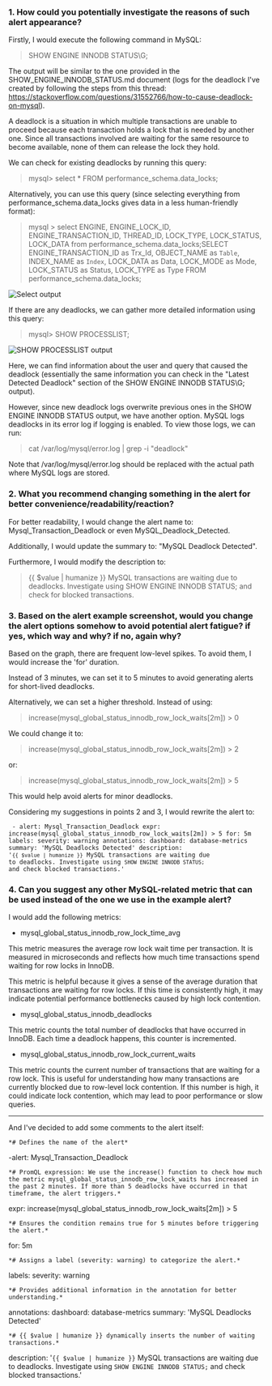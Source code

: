 ### 1. How could you potentially investigate the reasons of such alert appearance?

Firstly, I would execute the following command in MySQL:

>SHOW ENGINE INNODB STATUS\G;

The output will be similar to the one provided in the SHOW_ENGINE_INNODB_STATUS.md document (logs for the deadlock I've created by following the steps from this thread: https://stackoverflow.com/questions/31552766/how-to-cause-deadlock-on-mysql).

A deadlock is a situation in which multiple transactions are unable to proceed because each transaction holds a lock that is needed by another one. Since all transactions involved are waiting for the same resource to become available, none of them can release the lock they hold.

We can check for existing deadlocks by running this query:

>mysql> select * FROM performance_schema.data_locks;

Alternatively, you can use this query (since selecting everything from performance_schema.data_locks gives data in a less human-friendly format):

> mysql > select ENGINE, ENGINE_LOCK_ID, ENGINE_TRANSACTION_ID, THREAD_ID, LOCK_TYPE, LOCK_STATUS, LOCK_DATA from performance_schema.data_locks;SELECT ENGINE_TRANSACTION_ID as Trx_Id, OBJECT_NAME as `Table`,  INDEX_NAME as `Index`,  LOCK_DATA as Data,  LOCK_MODE as Mode,  LOCK_STATUS as Status,  LOCK_TYPE as Type  FROM performance_schema.data_locks;

![Select output](/select.png)

If there are any deadlocks, we can gather more detailed information using this query:

> mysql> SHOW PROCESSLIST;

![SHOW PROCESSLIST output](/show_processlist.png)

Here, we can find information about the user and query that caused the deadlock (essentially the same information you can check in the "Latest Detected Deadlock" section of the SHOW ENGINE INNODB STATUS\G; output).

However, since new deadlock logs overwrite previous ones in the SHOW ENGINE INNODB STATUS output, we have another option. MySQL logs deadlocks in its error log if logging is enabled. To view those logs, we can run:

> cat /var/log/mysql/error.log | grep -i "deadlock"

Note that /var/log/mysql/error.log should be replaced with the actual path where MySQL logs are stored.

### 2. What you recommend changing something in the alert for better convenience/readability/reaction?

For better readability, I would change the alert name to: Mysql_Transaction_Deadlock or even MySQL_Deadlock_Detected.

Additionally, I would update the summary to: "MySQL Deadlock Detected".

Furthermore, I would modify the description to:

> {{ $value | humanize }} MySQL transactions are waiting due to deadlocks. 
> Investigate using SHOW ENGINE INNODB STATUS; and check for blocked transactions.

### 3. Based on the alert example screenshot, would you change the alert options somehow to avoid potential alert fatigue? if yes, which way and why? if no, again why?

Based on the graph, there are frequent low-level spikes. To avoid them, I would increase the 'for' duration.

Instead of 3 minutes, we can set it to 5 minutes to avoid generating alerts for short-lived deadlocks.

Alternatively, we can set a higher threshold. Instead of using:

> increase(mysql_global_status_innodb_row_lock_waits[2m]) > 0

We could change it to:

> increase(mysql_global_status_innodb_row_lock_waits[2m]) > 2

or:

> increase(mysql_global_status_innodb_row_lock_waits[2m]) > 5

This would help avoid alerts for minor deadlocks.

Considering my suggestions in points 2 and 3, I would rewrite the alert to:

<code> - alert: Mysql_Transaction_Deadlock
    expr: increase(mysql_global_status_innodb_row_lock_waits[2m]) > 5
    for: 5m
    labels:
      severity: warning
    annotations:
      dashboard: database-metrics
      summary: 'MySQL Deadlocks Detected'
    description: '`{{ $value | humanize }}` MySQL transactions are waiting due to deadlocks. 
   Investigate using `SHOW ENGINE INNODB STATUS;` and check blocked transactions.'</code>

### 4. Can you suggest any other MySQL-related metric that can be used instead of the one we use in the example alert?

I would add the following metrics:

- mysql_global_status_innodb_row_lock_time_avg

This metric measures the average row lock wait time per transaction. It is measured in microseconds and reflects how much time transactions spend waiting for row locks in InnoDB.

This metric is helpful because it gives a sense of the average duration that transactions are waiting for row locks. If this time is consistently high, it may indicate potential performance bottlenecks caused by high lock contention.

- mysql_global_status_innodb_deadlocks
    
This metric counts the total number of deadlocks that have occurred in InnoDB. Each time a deadlock happens, this counter is incremented.

- mysql_global_status_innodb_row_lock_current_waits
    
This metric counts the current number of transactions that are waiting for a row lock. This is useful for understanding how many transactions are currently blocked due to row-level lock contention. If this number is high, it could indicate lock contention, which may lead to poor performance or slow queries.

---

And I've decided to add some comments to the alert itself:

    *# Defines the name of the alert* 

-alert: Mysql_Transaction_Deadlock

    *# PromQL expression: We use the increase() function to check how much the metric mysql_global_status_innodb_row_lock_waits has increased in the past 2 minutes. If more than 5 deadlocks have occurred in that timeframe, the alert triggers.*

  expr: increase(mysql_global_status_innodb_row_lock_waits[2m]) > 5

    *# Ensures the condition remains true for 5 minutes before triggering the alert.*

  for: 5m

    *# Assigns a label (severity: warning) to categorize the alert.*

  labels:
    severity: warning

    *# Provides additional information in the annotation for better understanding.*

  annotations:
    dashboard: database-metrics
    summary: 'MySQL Deadlocks Detected'
    
    *# {{ $value | humanize }} dynamically inserts the number of waiting transactions.*

  description: '`{{ $value | humanize }}` MySQL transactions are waiting due to deadlocks. Investigate using `SHOW ENGINE INNODB STATUS;` and check blocked transactions.'



